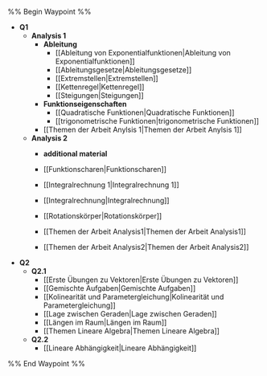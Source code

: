 %% Begin Waypoint %%
- **Q1**
	- **Analysis 1**
		- **Ableitung**
			- [[Ableitung von Exponentialfunktionen|Ableitung von Exponentialfunktionen]]
			- [[Ableitungsgesetze|Ableitungsgesetze]]
			- [[Extremstellen|Extremstellen]]
			- [[Kettenregel|Kettenregel]]
			- [[Steigungen|Steigungen]]
		- **Funktionseigenschaften**
			- [[Quadratische Funktionen|Quadratische Funktionen]]
			- [[trigonometrische Funktionen|trigonometrische Funktionen]]
		- [[Themen der Arbeit Anylsis 1|Themen der Arbeit Anylsis 1]]
	- **Analysis 2**
		- **additional material**

		- [[Funktionscharen|Funktionscharen]]
		- [[Integralrechnung 1|Integralrechnung 1]]
		- [[Integralrechnung|Integralrechnung]]
		- [[Rotationskörper|Rotationskörper]]
		- [[Themen der Arbeit Analysis1|Themen der Arbeit Analysis1]]
		- [[Themen der Arbeit Analysis2|Themen der Arbeit Analysis2]]
- **Q2**
	- **Q2.1**
		- [[Erste Übungen zu Vektoren|Erste Übungen zu Vektoren]]
		- [[Gemischte Aufgaben|Gemischte Aufgaben]]
		- [[Kolinearität und Parametergleichung|Kolinearität und Parametergleichung]]
		- [[Lage zwischen Geraden|Lage zwischen Geraden]]
		- [[Längen im Raum|Längen im Raum]]
		- [[Themen Lineare Algebra|Themen Lineare Algebra]]
	- **Q2.2**
		- [[Lineare Abhängigkeit|Lineare Abhängigkeit]]

%% End Waypoint %%
